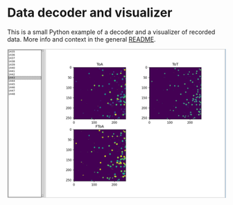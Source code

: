# Data decoder and visualizer

This is a small Python example of a decoder and a visualizer of recorded data.
More info and context in the general [README](../README.md).

![](./fig/decoder.png)

